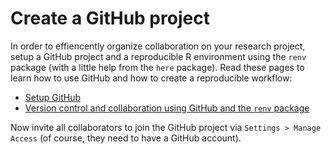# Create a GitHub project

In order to effiencently organize collaboration on your research project, setup a GitHub project and a reproducible R environment using the `renv` package (with a little help from the `here` package). Read these pages to learn how to use GitHub and how to create a reproducible workflow:  

- [Setup GitHub](https://github.com/alex-strobel/DPP-LabManual/wiki/GitHub)
- [Version control and collaboration using GitHub and the `renv` package](https://github.com/alex-strobel/DPP-LabManual/blob/main/Manuals/GitHub_and_renv/GitHub_and_renv_short.md)

Now invite all collaborators to join the GitHub project via `Settings > Manage Access` (of course, they need to have a GitHub account). 
